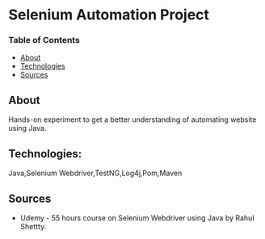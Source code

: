 # Selenium Automation Project
### Table of Contents
* [About](#about)
* [Technologies](#technologies)
* [Sources](#sources)


## About
Hands-on experiment to get a better understanding of automating website using Java. 

## Technologies:
 Java,Selenium Webdriver,TestNG,Log4j,Pom,Maven


## Sources
* Udemy - 55 hours course on Selenium Webdriver using Java by Rahul Shettty.


